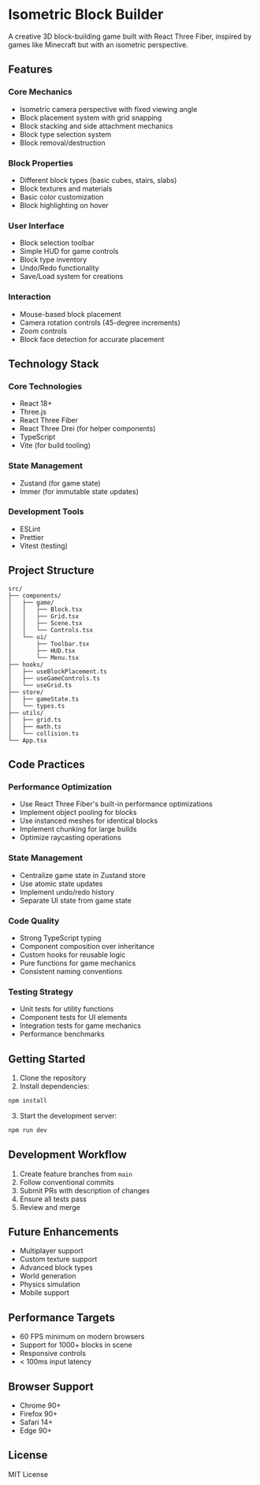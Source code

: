 # Isometric Block Builder

A creative 3D block-building game built with React Three Fiber, inspired by games like Minecraft but with an isometric perspective.

## Features

### Core Mechanics

- Isometric camera perspective with fixed viewing angle
- Block placement system with grid snapping
- Block stacking and side attachment mechanics
- Block type selection system
- Block removal/destruction

### Block Properties

- Different block types (basic cubes, stairs, slabs)
- Block textures and materials
- Basic color customization
- Block highlighting on hover

### User Interface

- Block selection toolbar
- Simple HUD for game controls
- Block type inventory
- Undo/Redo functionality
- Save/Load system for creations

### Interaction

- Mouse-based block placement
- Camera rotation controls (45-degree increments)
- Zoom controls
- Block face detection for accurate placement

## Technology Stack

### Core Technologies

- React 18+
- Three.js
- React Three Fiber
- React Three Drei (for helper components)
- TypeScript
- Vite (for build tooling)

### State Management

- Zustand (for game state)
- Immer (for immutable state updates)

### Development Tools

- ESLint
- Prettier
- Vitest (testing)

## Project Structure

```
src/
├── components/
│   ├── game/
│   │   ├── Block.tsx
│   │   ├── Grid.tsx
│   │   ├── Scene.tsx
│   │   └── Controls.tsx
│   └── ui/
│       ├── Toolbar.tsx
│       ├── HUD.tsx
│       └── Menu.tsx
├── hooks/
│   ├── useBlockPlacement.ts
│   ├── useGameControls.ts
│   └── useGrid.ts
├── store/
│   ├── gameState.ts
│   └── types.ts
├── utils/
│   ├── grid.ts
│   ├── math.ts
│   └── collision.ts
└── App.tsx
```

## Code Practices

### Performance Optimization

- Use React Three Fiber's built-in performance optimizations
- Implement object pooling for blocks
- Use instanced meshes for identical blocks
- Implement chunking for large builds
- Optimize raycasting operations

### State Management

- Centralize game state in Zustand store
- Use atomic state updates
- Implement undo/redo history
- Separate UI state from game state

### Code Quality

- Strong TypeScript typing
- Component composition over inheritance
- Custom hooks for reusable logic
- Pure functions for game mechanics
- Consistent naming conventions

### Testing Strategy

- Unit tests for utility functions
- Component tests for UI elements
- Integration tests for game mechanics
- Performance benchmarks

## Getting Started

1. Clone the repository
2. Install dependencies:

```bash
npm install
```

3. Start the development server:

```bash
npm run dev
```

## Development Workflow

1. Create feature branches from `main`
2. Follow conventional commits
3. Submit PRs with description of changes
4. Ensure all tests pass
5. Review and merge

## Future Enhancements

- Multiplayer support
- Custom texture support
- Advanced block types
- World generation
- Physics simulation
- Mobile support

## Performance Targets

- 60 FPS minimum on modern browsers
- Support for 1000+ blocks in scene
- Responsive controls
- < 100ms input latency

## Browser Support

- Chrome 90+
- Firefox 90+
- Safari 14+
- Edge 90+

## License

MIT License
